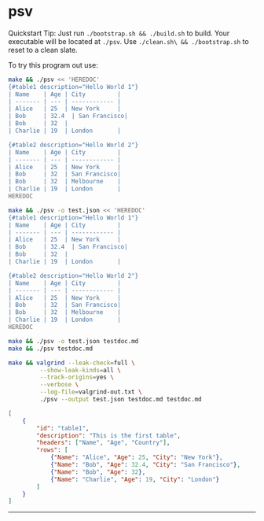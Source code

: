 # psv

Quickstart Tip: Just run `./bootstrap.sh && ./build.sh` to build.
Your executable will be located at `./psv`.
Use `./clean.sh\ && ./bootstrap.sh` to reset to a clean slate.

<!-- For now, we don't have test yet here

Quickstart Tip: Just run `./bootstrap.sh && ./build.sh && ./test.sh` to build and test.
Your executable will be located at `./psv`.
Use `./clean.sh\ && ./bootstrap.sh` to reset to a clean slate.

-->

To try this program out use:

```bash
make && ./psv << 'HEREDOC'
{#table1 description="Hello World 1"}
| Name    | Age | City         |
| ------- | --- | ------------ |
| Alice   | 25  | New York     |
| Bob     | 32.4  | San Francisco|
| Bob     | 32  | 
| Charlie | 19  | London       |

{#table2 description="Hello World 2"}
| Name    | Age | City         |
| ------- | --- | ------------ |
| Alice   | 25  | New York     |
| Bob     | 32  | San Francisco|
| Bob     | 32  | Melbourne    |
| Charlie | 19  | London       |
HEREDOC
```


```bash
make && ./psv -o test.json << 'HEREDOC'
{#table1 description="Hello World 1"}
| Name    | Age | City         |
| ------- | --- | ------------ |
| Alice   | 25  | New York     |
| Bob     | 32.4  | San Francisco|
| Bob     | 32  | 
| Charlie | 19  | London       |

{#table2 description="Hello World 2"}
| Name    | Age | City         |
| ------- | --- | ------------ |
| Alice   | 25  | New York     |
| Bob     | 32  | San Francisco|
| Bob     | 32  | Melbourne    |
| Charlie | 19  | London       |
HEREDOC
```

```bash
make && ./psv -o test.json testdoc.md
make && ./psv testdoc.md
```

```bash
make && valgrind --leak-check=full \
         --show-leak-kinds=all \
         --track-origins=yes \
         --verbose \
         --log-file=valgrind-out.txt \
         ./psv --output test.json testdoc.md testdoc.md
```


```json
[
    {
        "id": "table1",
        "description": "This is the first table",
        "headers": ["Name", "Age", "Country"],
        "rows": [
            {"Name": "Alice", "Age": 25, "City": "New York"},
            {"Name": "Bob", "Age": 32.4, "City": "San Francisco"},
            {"Name": "Bob", "Age": 32},
            {"Name": "Charlie", "Age": 19, "City": "London"}
        ]
    }
]
```


---



